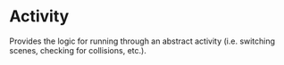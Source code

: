 # Activity

Provides the logic for running through an abstract activity (i.e. switching scenes, checking for collisions, etc.).